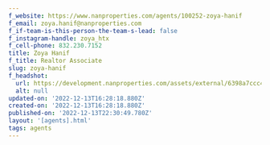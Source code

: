```yaml
---
f_website: https://www.nanproperties.com/agents/100252-zoya-hanif
f_email: zoya.hanif@nanproperties.com
f_if-team-is-this-person-the-team-s-lead: false
f_instagram-handle: zoya_htx
f_cell-phone: 832.230.7152
title: Zoya Hanif
f_title: Realtor Associate
slug: zoya-hanif
f_headshot:
  url: https://development.nanproperties.com/assets/external/6398a7ccc48755cc92e57665_zoya20hanif20headshot20201.jpg
  alt: null
updated-on: '2022-12-13T16:28:18.880Z'
created-on: '2022-12-13T16:28:18.880Z'
published-on: '2022-12-13T22:30:49.780Z'
layout: '[agents].html'
tags: agents
---
```




